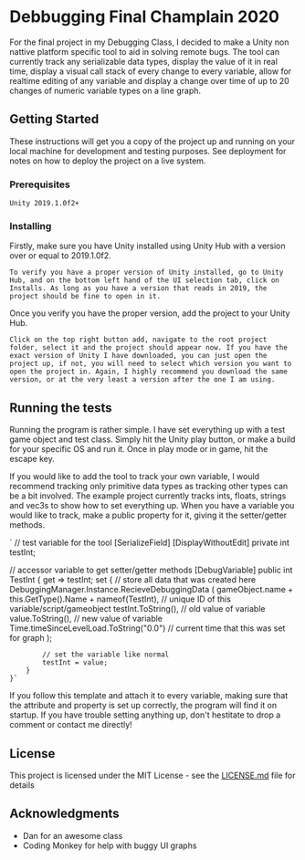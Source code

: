 # Debbugging Final Champlain 2020

For the final project in my Debugging Class, I decided to make a Unity non nattive platform specific tool to aid in solving remote bugs. The tool can currently track any serializable data types, display the value of it in real time, display a visual call stack of every change to every variable, allow for realtime editing of any variable and display a change over time of up to 20 changes of numeric variable types on a line graph. 

## Getting Started

These instructions will get you a copy of the project up and running on your local machine for development and testing purposes. See deployment for notes on how to deploy the project on a live system.

### Prerequisites

```
Unity 2019.1.0f2+
```

### Installing

Firstly, make sure you have Unity installed using Unity Hub with a version over or equal to 2019.1.0f2.

```
To verify you have a proper version of Unity installed, go to Unity Hub, and on the bottom left hand of the UI selection tab, click on Installs. As long as you have a version that reads in 2019, the project should be fine to open in it. 
```

Once you verify you have the proper version, add the project to your Unity Hub.

```
Click on the top right button add, navigate to the root project folder, select it and the project should appear now. If you have the exact version of Unity I have downloaded, you can just open the project up, if not, you will need to select which version you want to open the project in. Again, I highly recommend you download the same version, or at the very least a version after the one I am using.
```

## Running the tests

Running the program is rather simple. I have set everything up with a test game object and test class. Simply hit the Unity play button, or make a build for your specific OS and run it. Once in play mode or in game, hit the escape key. 

If you would like to add the tool to track your own variable, I would recommend tracking only primitive data types as tracking other types can be a bit involved. The example project currently tracks ints, floats, strings and vec3s to show how to set everything up. When you have a variable you would like to track, make a public property for it, giving it the setter/getter methods. 

`
// test variable for the tool
[SerializeField]
[DisplayWithoutEdit]
private int testInt;

// accessor variable to get setter/getter methods
    [DebugVariable]
    public int TestInt
    {
        get => testInt;
        set
        {
            // store all data that was created here
            DebuggingManager.Instance.RecieveDebuggingData
            (
                gameObject.name + this.GetType().Name + nameof(TestInt),                    // unique ID of this variable/script/gameobject
                testInt.ToString(),                                                         // old value of variable
                value.ToString(),                                                           // new value of variable
                Time.timeSinceLevelLoad.ToString("0.0")                                    // current time that this was set for graph
            );

            // set the variable like normal
            testInt = value;
        }
    }`
    
If you follow this template and attach it to every variable, making sure that the attribute and property is set up correctly, the program will find it on startup. If you have trouble setting anything up, don't hestitate to drop a comment or contact me directly!

## License

This project is licensed under the MIT License - see the [LICENSE.md](LICENSE.md) file for details

## Acknowledgments

* Dan for an awesome class
* Coding Monkey for help with buggy UI graphs
